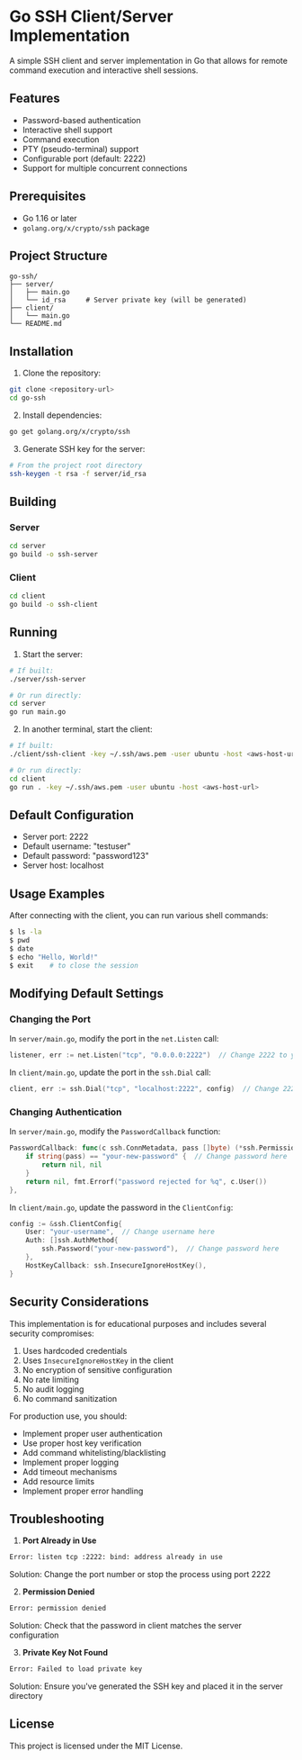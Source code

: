 # Go SSH Client/Server Implementation

A simple SSH client and server implementation in Go that allows for remote command execution and interactive shell sessions.

## Features

- Password-based authentication
- Interactive shell support
- Command execution
- PTY (pseudo-terminal) support
- Configurable port (default: 2222)
- Support for multiple concurrent connections

## Prerequisites

- Go 1.16 or later
- `golang.org/x/crypto/ssh` package

## Project Structure

```
go-ssh/
├── server/
│   ├── main.go
│   └── id_rsa     # Server private key (will be generated)
├── client/
│   └── main.go
└── README.md
```

## Installation

1. Clone the repository:
```bash
git clone <repository-url>
cd go-ssh
```

2. Install dependencies:
```bash
go get golang.org/x/crypto/ssh
```

3. Generate SSH key for the server:
```bash
# From the project root directory
ssh-keygen -t rsa -f server/id_rsa
```

## Building

### Server
```bash
cd server
go build -o ssh-server
```

### Client
```bash
cd client
go build -o ssh-client
```

## Running

1. Start the server:
```bash
# If built:
./server/ssh-server

# Or run directly:
cd server
go run main.go
```

2. In another terminal, start the client:
```bash
# If built:
./client/ssh-client -key ~/.ssh/aws.pem -user ubuntu -host <aws-host-url>

# Or run directly:
cd client
go run . -key ~/.ssh/aws.pem -user ubuntu -host <aws-host-url>
```

## Default Configuration

- Server port: 2222
- Default username: "testuser"
- Default password: "password123"
- Server host: localhost

## Usage Examples

After connecting with the client, you can run various shell commands:

```bash
$ ls -la
$ pwd
$ date
$ echo "Hello, World!"
$ exit    # to close the session
```

## Modifying Default Settings

### Changing the Port

In `server/main.go`, modify the port in the `net.Listen` call:
```go
listener, err := net.Listen("tcp", "0.0.0.0:2222")  // Change 2222 to your desired port
```

In `client/main.go`, update the port in the `ssh.Dial` call:
```go
client, err := ssh.Dial("tcp", "localhost:2222", config)  // Change 2222 to match server port
```

### Changing Authentication

In `server/main.go`, modify the `PasswordCallback` function:
```go
PasswordCallback: func(c ssh.ConnMetadata, pass []byte) (*ssh.Permissions, error) {
    if string(pass) == "your-new-password" {  // Change password here
        return nil, nil
    }
    return nil, fmt.Errorf("password rejected for %q", c.User())
},
```

In `client/main.go`, update the password in the `ClientConfig`:
```go
config := &ssh.ClientConfig{
    User: "your-username",  // Change username here
    Auth: []ssh.AuthMethod{
        ssh.Password("your-new-password"),  // Change password here
    },
    HostKeyCallback: ssh.InsecureIgnoreHostKey(),
}
```

## Security Considerations

This implementation is for educational purposes and includes several security compromises:

1. Uses hardcoded credentials
2. Uses `InsecureIgnoreHostKey` in the client
3. No encryption of sensitive configuration
4. No rate limiting
5. No audit logging
6. No command sanitization

For production use, you should:

- Implement proper user authentication
- Use proper host key verification
- Add command whitelisting/blacklisting
- Implement proper logging
- Add timeout mechanisms
- Add resource limits
- Implement proper error handling

## Troubleshooting

1. **Port Already in Use**
```bash
Error: listen tcp :2222: bind: address already in use
```
Solution: Change the port number or stop the process using port 2222

2. **Permission Denied**
```bash
Error: permission denied
```
Solution: Check that the password in client matches the server configuration

3. **Private Key Not Found**
```bash
Error: Failed to load private key
```
Solution: Ensure you've generated the SSH key and placed it in the server directory


## License

This project is licensed under the MIT License.